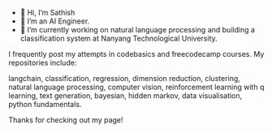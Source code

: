- 👋 Hi, I’m Sathish
- 👀 I’m an AI Engineer. 
- 🌱 I’m currently working on natural language processing and building a classification system at Nanyang Technological University.

I frequently post my attempts in codebasics and freecodecamp courses. My repositories include:  

langchain, classification, regression, dimension reduction, clustering, natural language processing, computer vision, reinforcement learning with q learning, text generation, bayesian, hidden markov, data visualisation, python fundamentals.

Thanks for checking out my page!

<!---
Sathishk2/Sathishk2 is a ✨ special ✨ repository because its `README.md` (this file) appears on your GitHub profile.
You can click the Preview link to take a look at your changes.
--->
